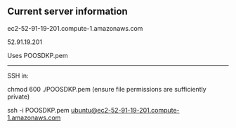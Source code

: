 Current server information
--------------------------
ec2-52-91-19-201.compute-1.amazonaws.com

52.91.19.201

Uses POOSDKP.pem



---------------


SSH in:

chmod 600 ./POOSDKP.pem (ensure file permissions are sufficiently private)

ssh -i POOSDKP.pem ubuntu@ec2-52-91-19-201.compute-1.amazonaws.com
